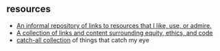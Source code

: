 ## resources 

- [An informal repository of links to resources that I like, use, or admire.](https://github.com/leils/resource-collection/blob/main/README.md)
- [A collection of links and content surrounding equity, ethics, and code](https://github.com/leils/resource-collection/blob/main/equity-and-code.md)
- [catch-all collection](https://lsc-collection.tumblr.com/) of things that catch my eye 
